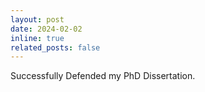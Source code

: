 ```yaml
---
layout: post
date: 2024-02-02
inline: true
related_posts: false
---
```


Successfully Defended my PhD Dissertation.
